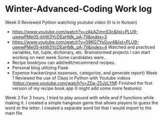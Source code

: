 # Winter-Advanced-Coding Work log
Week 0 
Reviewed Python watching youtube video (It is in Korean)
- https://www.youtube.com/watch?v=zAkAZjmnS3c&list=PLU9-uwewPMe05-khW3YcDEaHMk_qA-7lI&index=3
- https://www.youtube.com/watch?v=09KG7YsGuv4&list=PLU9-uwewPMe05-khW3YcDEaHMk_qA-7lI&index=4
Watched and practiced variables, list, tuple, dictionary, etc. 
Brainstormed projects I can start working on next week
Some candidates were..
- Recipe book(you can add/edit/recommend recipes.
- Personal blog utilizing Flask
- Expense tracker(input expenses, categorize, and generate report)
Week 1
Reviewed the use of Class in Python with Youtube videos (https://www.youtube.com/watch?v=ZDa-Z5JzLYM)
Finished the first version of my recipe book app (I might add some more features)

Week 2
For 3 hours, I tried to play around with while and if functions while making it. I created a simple hangman game that allows players to guess the word or the letter. I created a separate word list that I would import to the main file. 
